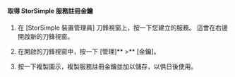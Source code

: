 #### <a name="to-get-the-storsimple-service-registration-key"></a>取得 StorSimple 服務註冊金鑰

1.  在 [StorSimple 裝置管理員] 刀鋒視窗上，按一下您建立的服務。 這會在右邊開啟新的刀鋒視窗。

2.  在開啟的刀鋒視窗中，按一下 [管理]** &gt;** [金鑰]。

3.  按一下複製圖示，複製服務註冊金鑰並加以儲存，以供日後使用。

<!--HONumber=Nov16_HO4-->



